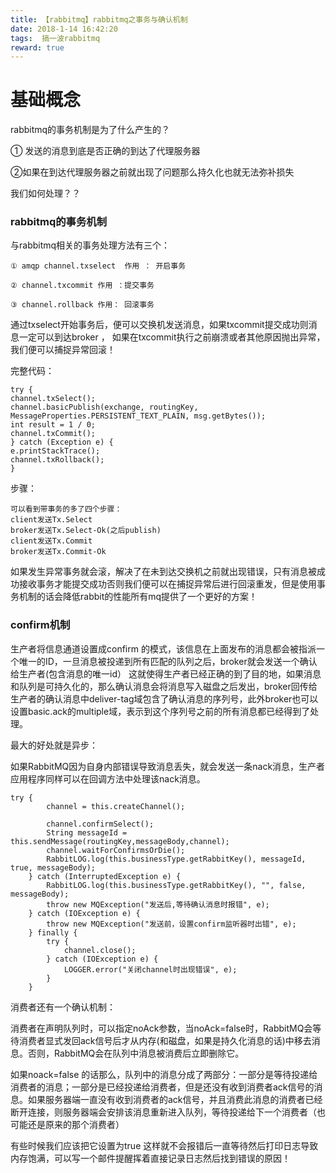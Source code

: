 ```yaml
---
title: 【rabbitmq】rabbitmq之事务与确认机制
date: 2018-1-14 16:42:20
tags:  搞一波rabbitmq
reward: true
---
```


# 基础概念
rabbitmq的事务机制是为了什么产生的？

① 发送的消息到底是否正确的到达了代理服务器

②如果在到达代理服务器之前就出现了问题那么持久化也就无法弥补损失


我们如何处理？？

<!--more-->

### rabbitmq的事务机制

与rabbitmq相关的事务处理方法有三个：

	① amqp channel.txselect  作用 ： 开启事务
	
	② channel.txcommit 作用 ：提交事务
	
	③ channel.rollback 作用： 回滚事务

通过txselect开始事务后，便可以交换机发送消息，如果txcommit提交成功则消息一定可以到达broker ， 如果在txcommit执行之前崩溃或者其他原因抛出异常，我们便可以捕捉异常回滚！

完整代码：

	try {
    channel.txSelect();
    channel.basicPublish(exchange, routingKey, MessageProperties.PERSISTENT_TEXT_PLAIN, msg.getBytes());
    int result = 1 / 0;
    channel.txCommit();
	} catch (Exception e) {
    e.printStackTrace();
    channel.txRollback();
	}


步骤：

	可以看到带事务的多了四个步骤：
	client发送Tx.Select
	broker发送Tx.Select-Ok(之后publish)
	client发送Tx.Commit
	broker发送Tx.Commit-Ok

如果发生异常事务就会滚，解决了在未到达交换机之前就出现错误，只有消息被成功接收事务才能提交成功否则我们便可以在捕捉异常后进行回滚重发，但是使用事务机制的话会降低rabbit的性能所有mq提供了一个更好的方案！

### confirm机制

生产者将信息通道设置成confirm 的模式，该信息在上面发布的消息都会被指派一个唯一的ID，一旦消息被投递到所有匹配的队列之后，broker就会发送一个确认给生产者(包含消息的唯一id） 这就使得生产者已经正确的到了目的地，如果消息和队列是可持久化的，那么确认消息会将消息写入磁盘之后发出，broker回传给生产者的确认消息中deliver-tag域包含了确认消息的序列号，此外broker也可以设置basic.ack的multiple域，表示到这个序列号之前的所有消息都已经得到了处理。


最大的好处就是异步：

 如果RabbitMQ因为自身内部错误导致消息丢失，就会发送一条nack消息，生产者应用程序同样可以在回调方法中处理该nack消息。

	try {
			channel = this.createChannel();

			channel.confirmSelect();
			String messageId = this.sendMessage(routingKey,messageBody,channel);
			channel.waitForConfirmsOrDie();
			RabbitLOG.log(this.businessType.getRabbitKey(), messageId, true, messageBody);
		} catch (InterruptedException e) {
			RabbitLOG.log(this.businessType.getRabbitKey(), "", false, messageBody);
			throw new MQException("发送后,等待确认消息时报错", e);
		} catch (IOException e) {
			throw new MQException("发送前，设置confirm监听器时出错", e);
		} finally {
			try {
				channel.close();
			} catch (IOException e) {
				LOGGER.error("关闭channel时出现错误", e);
			}
		}

消费者还有一个确认机制：

消费者在声明队列时，可以指定noAck参数，当noAck=false时，RabbitMQ会等待消费者显式发回ack信号后才从内存(和磁盘，如果是持久化消息的话)中移去消息。否则，RabbitMQ会在队列中消息被消费后立即删除它。


如果noack=false 的话那么，队列中的消息分成了两部分：一部分是等待投递给消费者的消息；一部分是已经投递给消费者，但是还没有收到消费者ack信号的消息。如果服务器端一直没有收到消费者的ack信号，并且消费此消息的消费者已经断开连接，则服务器端会安排该消息重新进入队列，等待投递给下一个消费者（也可能还是原来的那个消费者）



有些时候我们应该把它设置为true 这样就不会报错后一直等待然后打印日志导致内存饱满，可以写一个邮件提醒挥着直接记录日志然后找到错误的原因！